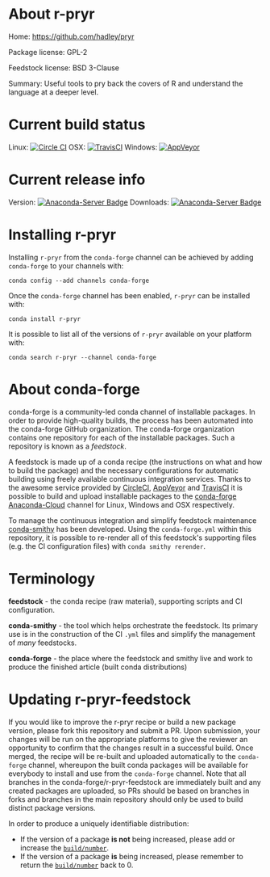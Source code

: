About r-pryr
============

Home: https://github.com/hadley/pryr

Package license: GPL-2

Feedstock license: BSD 3-Clause

Summary: Useful tools to pry back the covers of R and understand the language at a deeper level.



Current build status
====================

Linux: [![Circle CI](https://circleci.com/gh/conda-forge/r-pryr-feedstock.svg?style=shield)](https://circleci.com/gh/conda-forge/r-pryr-feedstock)
OSX: [![TravisCI](https://travis-ci.org/conda-forge/r-pryr-feedstock.svg?branch=master)](https://travis-ci.org/conda-forge/r-pryr-feedstock)
Windows: [![AppVeyor](https://ci.appveyor.com/api/projects/status/github/conda-forge/r-pryr-feedstock?svg=True)](https://ci.appveyor.com/project/conda-forge/r-pryr-feedstock/branch/master)

Current release info
====================
Version: [![Anaconda-Server Badge](https://anaconda.org/conda-forge/r-pryr/badges/version.svg)](https://anaconda.org/conda-forge/r-pryr)
Downloads: [![Anaconda-Server Badge](https://anaconda.org/conda-forge/r-pryr/badges/downloads.svg)](https://anaconda.org/conda-forge/r-pryr)

Installing r-pryr
=================

Installing `r-pryr` from the `conda-forge` channel can be achieved by adding `conda-forge` to your channels with:

```
conda config --add channels conda-forge
```

Once the `conda-forge` channel has been enabled, `r-pryr` can be installed with:

```
conda install r-pryr
```

It is possible to list all of the versions of `r-pryr` available on your platform with:

```
conda search r-pryr --channel conda-forge
```


About conda-forge
=================

conda-forge is a community-led conda channel of installable packages.
In order to provide high-quality builds, the process has been automated into the
conda-forge GitHub organization. The conda-forge organization contains one repository
for each of the installable packages. Such a repository is known as a *feedstock*.

A feedstock is made up of a conda recipe (the instructions on what and how to build
the package) and the necessary configurations for automatic building using freely
available continuous integration services. Thanks to the awesome service provided by
[CircleCI](https://circleci.com/), [AppVeyor](http://www.appveyor.com/)
and [TravisCI](https://travis-ci.org/) it is possible to build and upload installable
packages to the [conda-forge](https://anaconda.org/conda-forge)
[Anaconda-Cloud](http://docs.anaconda.org/) channel for Linux, Windows and OSX respectively.

To manage the continuous integration and simplify feedstock maintenance
[conda-smithy](http://github.com/conda-forge/conda-smithy) has been developed.
Using the ``conda-forge.yml`` within this repository, it is possible to re-render all of
this feedstock's supporting files (e.g. the CI configuration files) with ``conda smithy rerender``.


Terminology
===========

**feedstock** - the conda recipe (raw material), supporting scripts and CI configuration.

**conda-smithy** - the tool which helps orchestrate the feedstock.
                   Its primary use is in the construction of the CI ``.yml`` files
                   and simplify the management of *many* feedstocks.

**conda-forge** - the place where the feedstock and smithy live and work to
                  produce the finished article (built conda distributions)


Updating r-pryr-feedstock
=========================

If you would like to improve the r-pryr recipe or build a new
package version, please fork this repository and submit a PR. Upon submission,
your changes will be run on the appropriate platforms to give the reviewer an
opportunity to confirm that the changes result in a successful build. Once
merged, the recipe will be re-built and uploaded automatically to the
`conda-forge` channel, whereupon the built conda packages will be available for
everybody to install and use from the `conda-forge` channel.
Note that all branches in the conda-forge/r-pryr-feedstock are
immediately built and any created packages are uploaded, so PRs should be based
on branches in forks and branches in the main repository should only be used to
build distinct package versions.

In order to produce a uniquely identifiable distribution:
 * If the version of a package **is not** being increased, please add or increase
   the [``build/number``](http://conda.pydata.org/docs/building/meta-yaml.html#build-number-and-string).
 * If the version of a package **is** being increased, please remember to return
   the [``build/number``](http://conda.pydata.org/docs/building/meta-yaml.html#build-number-and-string)
   back to 0.
